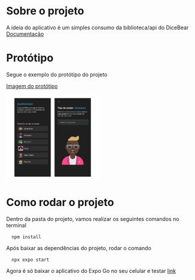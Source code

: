 # Sobre o projeto

A ideia do aplicativo é um simples consumo da biblioteca/api do DiceBear [Documentação](https://www.dicebear.com/)

# Protótipo

Segue o exemplo do protótipo do projeto

[Imagem do protótipo](https://github.com/LucSilveira/IconGenerateMobile/blob/master/assets/references.jpg)

<img width="50%" src="https://github.com/LucSilveira/IconGenerateMobile/blob/master/assets/references.jpg" alt="Imagem de referência" />

# Como rodar o projeto

Dentro da pasta do projeto, vamos realizar os seguintes comandos no terminal
```
  npm install
```

Após baixar as dependências do projeto, rodar o comando
```
  npx expo start
```

Agora é só baixar o aplicativo do Expo Go no seu celular e testar [link](https://expo.dev/go)
